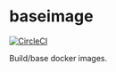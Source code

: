 # baseimage

[![CircleCI](https://circleci.com/gh/dentalcpdpro/baseimage.svg?style=svg&circle-token=6855cedeb632a21dfc2a97b46b9d96240c6c8b12)](https://circleci.com/gh/dentalcpdpro/baseimage)

Build/base docker images.
